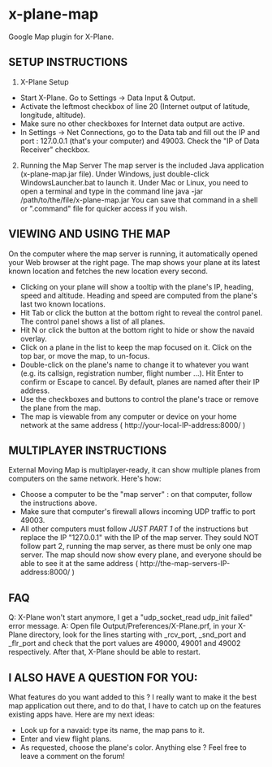 # x-plane-map
Google Map plugin for X-Plane.

SETUP INSTRUCTIONS
------------------
1. X-Plane Setup
  * Start X-Plane. Go to Settings -> Data Input & Output.
  * Activate the leftmost checkbox of line 20 (Internet output of latitude, longitude, altitude).
  * Make sure no other checkboxes for Internet data output are active.
  * In Settings -> Net Connections, go to the Data tab and fill out the IP and port : 127.0.0.1 (that's your computer) and 49003. Check the "IP of Data Receiver" checkbox.
 
2. Running the Map Server
	The map server is the included Java application (x-plane-map.jar file). Under Windows, just double-click WindowsLauncher.bat to launch it.
	Under Mac or Linux, you need to open a terminal and type in the command line 
		java -jar /path/to/the/file/x-plane-map.jar
	You can save that command in a shell or ".command" file for quicker access if you wish.
	
VIEWING AND USING THE MAP
-------------------------
On the computer where the map server is running, it automatically opened your Web browser at the right page.
The map shows your plane at its latest known location and fetches the new location every second.

  * Clicking on your plane will show a tooltip with the plane's IP, heading, speed and altitude. Heading and speed are computed from the plane's last two known locations.
  * Hit Tab or click the button at the bottom right to reveal the control panel. The control panel shows a list of all planes.
  * Hit N or click the button at the bottom right to hide or show the navaid overlay.
  * Click on a plane in the list to keep the map focused on it. Click on the top bar, or move the map, to un-focus. 
  * Double-click on the plane's name to change it to whatever you want (e.g. its callsign, registration number, flight number ...). Hit Enter to confirm or Escape to cancel. By default, planes are named after their IP address.
  * Use the checkboxes and buttons to control the plane's trace or remove the plane from the map.
  * The map is viewable from any computer or device on your home network at the same address ( http://your-local-IP-address:8000/ ) 
  
  
MULTIPLAYER INSTRUCTIONS
------------------------
External Moving Map is multiplayer-ready, it can show multiple planes from computers on the same network. Here's how:
  * Choose a computer to be the "map server" : on that computer, follow the instructions above.
  * Make sure that computer's firewall allows incoming UDP traffic to port 49003.
  * All other computers must follow *JUST PART 1* of the instructions but replace the IP "127.0.0.1" with the IP of the map server. They sould NOT follow part 2, running the map server, as there must be only one map server.
 The map should now show every plane, and everyone should be able to see it at the same address ( http://the-map-servers-IP-address:8000/ )
 
 
FAQ
---
 Q: X-Plane won't start anymore, I get a "udp_socket_read udp_init failed" error message.
 A: Open file Output/Preferences/X-Plane.prf, in your X-Plane directory, look for the lines starting with _rcv_port, _snd_port and _flr_port 
	and check that the port values are 49000, 49001 and 49002 respectively. After that, X-Plane should be able to restart.

	
I ALSO HAVE A QUESTION FOR YOU:
-------------------------------
What features do you want added to this ? I really want to make it the best map application out there, and to do that, I have to catch up on the features existing apps have.
Here are my next ideas:
* Look up for a navaid: type its name, the map pans to it.
* Enter and view flight plans.
* As requested, choose the plane's color.
Anything else ? Feel free to leave a comment on the forum!

